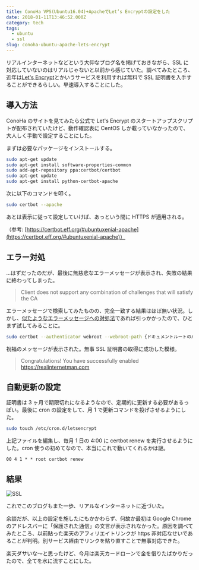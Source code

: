 ```yaml
---
title: ConoHa VPS(Ubuntu16.04)+ApacheでLet’s Encryptの設定をした
date: 2018-01-11T13:46:52.000Z
category: tech
tags:
  - ubuntu
  - ssl
slug: conoha-ubuntu-apache-lets-encrypt
---
```


リアルインターネットなどという大仰なブログ名を掲げておきながら、SSL に対応していないのはリアルじゃないと以前から感じていた。調べてみたところ、近年は[Let's Encrypt](https://letsencrypt.jp/)とかいうサービスを利用すれば無料で SSL 証明書を入手することができるらしい。早速導入することにした。

## 導入方法

ConoHa のサイトを見てみたら公式で Let's Encrypt のスタートアップスクリプトが配布されていたけど、動作確認表に CentOS しか載っていなかったので、大人しく手動で設定することにした。

まずは必要なパッケージをインストールする。

```bash
sudo apt-get update
sudo apt-get install software-properties-common
sudo add-apt-repository ppa:certbot/certbot
sudo apt-get update
sudo apt-get install python-certbot-apache
```

次に以下のコマンドを叩く。

```bash
sudo certbot --apache
```

あとは表示に従って設定していけば、あっという間に HTTPS が適用される。

（参考: [https://certbot.eff.org/#ubuntuxenial-apache](https://certbot.eff.org/#ubuntuxenial-apache)）

## エラー対処

…はずだったのだが、最後に無慈悲なエラーメッセージが表示され、失敗の結果に終わってしまった。

> Client does not support any combination of challenges that will satisfy the CA

エラーメッセージで検索してみたものの、完全一致する結果はほぼ無い状況。しかし、[似たようなエラーメッセージへの対処法](https://community.letsencrypt.org/t/solution-client-with-the-currently-selected-authenticator-does-not-support-any-combination-of-challenges-that-will-satisfy-the-ca/49983)であれば引っかかったので、ひとまず試してみることに。

```bash
sudo certbot --authenticator webroot --webroot-path {ドキュメントルートのパス} --installer apache -d {ドメイン名};
```

祝福のメッセージが表示された。無事 SSL 証明書の取得に成功した模様。

> Congratulations! You have successfully enabled https://realinternetman.com

## 自動更新の設定

証明書は 3 ヶ月で期限切れになるようなので、定期的に更新する必要があるっぽい。最後に cron の設定をして、月 1 で更新コマンドを投げさせるようにした。

```bash
sudo touch /etc/cron.d/letsencrypt
```

上記ファイルを編集し、毎月 1 日の 4:00 に certbot renew を実行させるようにした。cron 使うの初めてなので、本当にこれで動いてくれるかは謎。

`00 4 1 * * root certbot renew`

## 結果

![SSL](/assets/2018-01-11_ssl.png)

これでこのブログもまた一歩、リアルなインターネットに近づいた。

余談だが、以上の設定を施したにもかかわらず、何故か最初は Google Chrome のアドレスバーに「保護された通信」の文言が表示されなかった。原因を調べてみたところ、以前貼った楽天のアフィリエイトリンクが https 非対応なせいであることが判明。別サービス経由でリンクを貼り直すことで無事対応できた。

楽天ダサいな〜と思ったけど、今月は楽天カードローンで金を借りたばかりだったので、全てを水に流すことにした。
